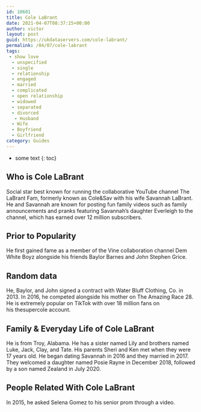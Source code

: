 ```yaml
---
id: 10601
title: Cole LaBrant
date: 2021-04-07T08:37:15+00:00
author: victor
layout: post
guid: https://ukdataservers.com/cole-labrant/
permalink: /04/07/cole-labrant
tags:
 - show love
  - unspecified
  - single
  - relationship
  - engaged
  - married
  - complicated
  - open relationship
  - widowed
  - separated
  - divorced
   - Husband
  - Wife
  - Boyfriend
  - Girlfriend
category: Guides
---
```


* some text
{: toc}


## Who is Cole LaBrant



Social star best known for running the collaborative YouTube channel The LaBrant Fam, formerly known as Cole&Sav with his wife Savannah LaBrant. He and Savannah are known for posting fun family videos such as family announcements and pranks featuring Savannah&#8217;s daughter Everleigh to the channel, which has earned over 12 million subscribers. 

                
                
                
## Prior to Popularity



He first gained fame as a member of the Vine collaboration channel Dem White Boyz alongside his friends Baylor Barnes and John Stephen Grice. 

                
                
                
## Random data



He, Baylor, and John signed a contract with Water Bluff Clothing, Co. in 2013. In 2016, he competed alongside his mother on The Amazing Race 28. He is extremely popular on TikTok with over 18 million fans on his thesupercole account. 

                
                
                
## Family & Everyday Life of Cole LaBrant



He is from Troy, Alabama. He has a sister named Lily and brothers named Luke, Jack, Clay, and Tate. His parents Sheri and Ken met when they were 17 years old. He began dating Savannah in 2016 and they married in 2017. They welcomed a daughter named Posie Rayne in December 2018, followed by a son named Zealand in July 2020. 

                
                
                
## People Related With Cole LaBrant



In 2015, he asked Selena Gomez to his senior prom through a video. 

                
              
            
          
          
          